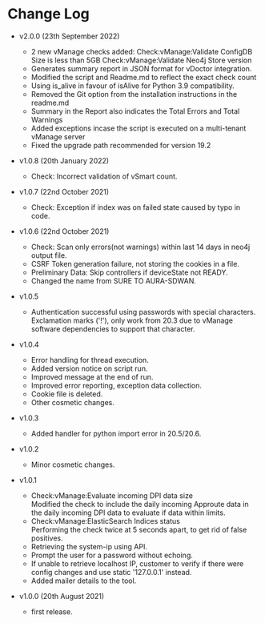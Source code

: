 # Change Log 
 
- v2.0.0 (23th September 2022)
	- 2 new vManage checks added:
		Check:vManage:Validate ConfigDB Size is less than 5GB
		Check:vManage:Validate Neo4j Store version
	- Generates summary report in JSON format for vDoctor integration.
	- Modified the script and Readme.md to reflect the exact check count 
	- Using is_alive in favour of isAlive for Python 3.9 compatibility.
	- Removed the Git option from the installation instructions in the readme.md 
	- Summary in the Report also indicates the Total Errors and Total Warnings
	- Added exceptions incase the script is executed on a multi-tenant vManage server
	- Fixed the upgrade path recommended for version 19.2 

- v1.0.8 (20th January 2022)
 	- Check: Incorrect validation of vSmart count.
 	
- v1.0.7 (22nd October 2021)
 	- Check: Exception if index was on failed state caused by typo in code.
 	
- v1.0.6 (22nd October 2021)
 	- Check: Scan only errors(not warnings) within last 14 days in neo4j output file.
 	- CSRF Token generation failure, not storing the cookies in a file.
 	- Preliminary Data: Skip controllers if deviceState not READY.
 	- Changed the name from SURE TO AURA-SDWAN.

 - v1.0.5 
 	- Authentication successful using passwords with special characters. Exclamation marks ('!'), only work from 20.3 due to vManage software dependencies to support that character.

 - v1.0.4
  	- Error handling for thread execution.
  	- Added version notice on script run.
  	- Improved message at the end of run.
  	- Improved error reporting, exception data collection.
  	- Cookie file is deleted.
  	- Other cosmetic changes.
  	
 - v1.0.3
  	- Added handler for python import error in 20.5/20.6.
	
 - v1.0.2
  	- Minor cosmetic changes.
  	
- v1.0.1 
	- Check:vManage:Evaluate incoming DPI data size<br>
		Modified the check to include the daily incoming Approute data in the daily incoming DPI data to evaluate if data within limits.
	- Check:vManage:ElasticSearch Indices status<br>
	 	Performing the check twice at 5 seconds apart, to get rid of false positives.
	- Retrieving the system-ip using API.
	- Prompt the user for a password without echoing.
	- If unable to retrieve localhost IP, customer to verify if there were config changes and use static '127.0.0.1' instead.
	- Added mailer details to the tool.

- v1.0.0 (20th August 2021)
    - first release.
